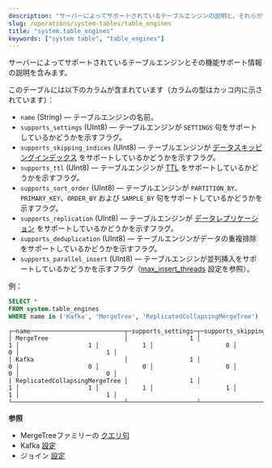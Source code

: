 ```yaml
---
description: "サーバーによってサポートされているテーブルエンジンの説明と、それらがサポートする機能の情報を含むシステムテーブル。"
slug: /operations/system-tables/table_engines
title: "system.table_engines"
keywords: ["system table", "table_engines"]
---
```


サーバーによってサポートされているテーブルエンジンとその機能サポート情報の説明を含みます。

このテーブルには以下のカラムが含まれています（カラムの型はカッコ内に示されています）：

- `name` (String) — テーブルエンジンの名前。
- `supports_settings` (UInt8) — テーブルエンジンが `SETTINGS` 句をサポートしているかどうかを示すフラグ。
- `supports_skipping_indices` (UInt8) — テーブルエンジンが [データスキッピングインデックス](../../engines/table-engines/mergetree-family/mergetree.md#table_engine-mergetree-data_skipping-indexes) をサポートしているかどうかを示すフラグ。
- `supports_ttl` (UInt8) — テーブルエンジンが [TTL](../../engines/table-engines/mergetree-family/mergetree.md#table_engine-mergetree-ttl) をサポートしているかどうかを示すフラグ。
- `supports_sort_order` (UInt8) — テーブルエンジンが `PARTITION_BY`、`PRIMARY_KEY`、`ORDER_BY` および `SAMPLE_BY` 句をサポートしているかどうかを示すフラグ。
- `supports_replication` (UInt8) — テーブルエンジンが [データレプリケーション](../../engines/table-engines/mergetree-family/replication.md) をサポートしているかどうかを示すフラグ。
- `supports_deduplication` (UInt8) — テーブルエンジンがデータの重複排除をサポートしているかどうかを示すフラグ。
- `supports_parallel_insert` (UInt8) — テーブルエンジンが並列挿入をサポートしているかどうかを示すフラグ（[max_insert_threads](/operations/settings/settings#max_insert_threads) 設定を参照）。

例：

``` sql
SELECT *
FROM system.table_engines
WHERE name in ('Kafka', 'MergeTree', 'ReplicatedCollapsingMergeTree')
```

``` text
┌─name──────────────────────────┬─supports_settings─┬─supports_skipping_indices─┬─supports_sort_order─┬─supports_ttl─┬─supports_replication─┬─supports_deduplication─┬─supports_parallel_insert─┐
│ MergeTree                     │                 1 │                         1 │                   1 │            1 │                    0 │                      0 │                        1 │
│ Kafka                         │                 1 │                         0 │                   0 │            0 │                    0 │                      0 │                        0 │
│ ReplicatedCollapsingMergeTree │                 1 │                         1 │                   1 │            1 │                    1 │                      1 │                        1 │
└───────────────────────────────┴───────────────────┴───────────────────────────┴─────────────────────┴──────────────┴──────────────────────┴────────────────────────┴──────────────────────────┘
```

**参照**

- MergeTreeファミリーの [クエリ句](../../engines/table-engines/mergetree-family/mergetree.md#mergetree-query-clauses)
- Kafka [設定](/engines/table-engines/integrations/kafka#creating-a-table)
- ジョイン [設定](../../engines/table-engines/special/join.md#join-limitations-and-settings)
